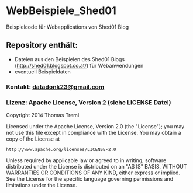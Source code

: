 WebBeispiele_Shed01
===================

Beispielcode für Webapplications von Shed01 Blog

## Repository enthält:
* Dateien aus den Beispielen des Shed01 Blogs (http://shed01.blogspot.co.at/) für Webanwendungen
* eventuell Beispieldaten

### Kontakt: datadonk23@gmail.com

### Lizenz: Apache License, Version 2 (siehe LICENSE Datei)
Copyright 2014 Thomas Treml

Licensed under the Apache License, Version 2.0 (the "License");
you may not use this file except in compliance with the License.
You may obtain a copy of the License at

    http://www.apache.org/licenses/LICENSE-2.0

Unless required by applicable law or agreed to in writing, software
distributed under the License is distributed on an "AS IS" BASIS,
WITHOUT WARRANTIES OR CONDITIONS OF ANY KIND, either express or implied.
See the License for the specific language governing permissions and
limitations under the License.
